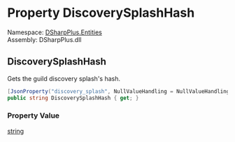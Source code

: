 # Property DiscoverySplashHash

Namespace: [DSharpPlus.Entities](DSharpPlus.Entities.md)  
Assembly: DSharpPlus.dll

## <a id="DSharpPlus_Entities_DiscordGuild_DiscoverySplashHash"></a>DiscoverySplashHash

Gets the guild discovery splash's hash.

```csharp
[JsonProperty("discovery_splash", NullValueHandling = NullValueHandling.Ignore)]
public string DiscoverySplashHash { get; }
```

### Property Value

[string](https://learn.microsoft.com/dotnet/api/system.string)

